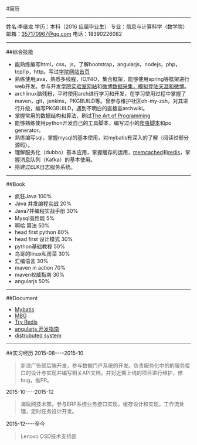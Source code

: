 #简历
***
姓名:李继龙
学历：本科（2016 应届毕业生）
专业：信息与计算科学（数学院）
邮箱：357170967@qq.com
电话：18390226082

***

##综合技能
- 能熟练编写html，css，js，了解bootstrap，angularjs，nodejs，php，tcp/ip，http。写过[学院网站首页][1]
- 熟练使用java，熟悉多线程，IO/NIO，集合框架，能够使用spring等框架进行web开发。参与开发[学院实验室网站][2]和[微博数据采集，模拟登陆天涯和微博][3]。
- archlinux脑残粉，平时使用arch进行学习和开发，在学习使用过程中掌握了maven，git，jenkins，PKGBUILD等。曾参与维护社区oh-my-zsh，对其进行升级，编写PKGBUILD，遇到不明白的直接查archwiki。
- 掌握常用的数据结构和算法，刷过[The Art of Programming][12]
- 能够熟练使用python开发自己的工具脚本，编写过小的[爬虫脚本][4]和po generator。
- 熟练编写sql，掌握mysql的基本使用，对mybatis有深入的了解（阅读过部分源码）。
- 理解服务化（dubbo）基本应用，掌握缓存的运用，[memcached][5]和[redis][8]，掌握消息队列（Kafka）的基本使用。
- 搭建过ELK日志服务系统。

***

##Book
- 疯狂Java                100%
- Java 并发编程实战        20%
- Java7并编程实战手册      30%
- Mysql高性能              5%
- 啊哈 算法                50%
- head first python        80%
- head first 设计模式      30%
- python基础教程           50%
- 鸟哥的linux私房菜        30%
- 汇编语言                 30%
- maven in action          70%
- maven权威指南            30%
- angularjs                50%

***
##Document   
- [Mybatis][6]
- [MBG][7]
- [Try Redis][9]
- [angularjs 开发指南][10]
- [distrubuted system][11]


***
##实习经历
2015-08----2015-10
> 新浪广告部后端开发，参与数据门户系统的开发。负责服务化中的的服务接口的设计与实现并编写相关API文档。并对近期上线的项目进行维护，修bug，推PR。

2015-10----2015-12
> 海玩网技术部，参与ERP系统业务接口实现，缓存设计和实现，工作流处理，定时任务设计开发。

2015-12----至今
> Lenovo OSD技术支持部

[1]: https://github.com/Melody12ab/note/blob/master/MathWeb/html/index.html
[2]: http://202.197.237.29:9292/
[3]: https://github.com/Melody12ab/MySpider
[4]: https://github.com/Melody12ab/python_crawler
[5]: http://memcached.org/
[6]: http://mybatis.github.io/mybatis-3/zh/index.html
[7]: http://mybatis.org/generator/
[8]: http://redis.io/
[9]: http://try.redis.io/
[10]: http://angularjs.cn/T008?p=1
[11]: http://nil.csail.mit.edu/6.824/2015/
[12]: http://taop.marchtea.com/
